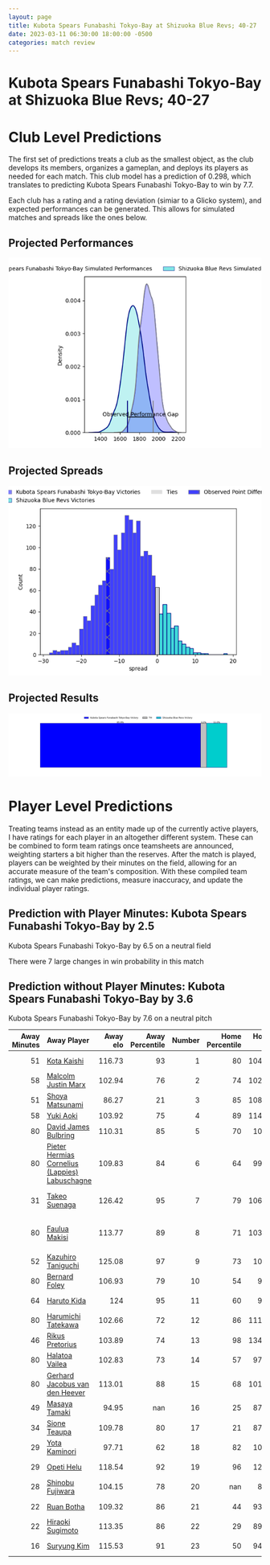 ```yaml
---  
layout: page  
title: Kubota Spears Funabashi Tokyo-Bay at Shizuoka Blue Revs; 40-27  
date: 2023-03-11 06:30:00 18:00:00 -0500  
categories: match review  
---
```

# Kubota Spears Funabashi Tokyo-Bay at Shizuoka Blue Revs; 40-27

# Club Level Predictions


The first set of predictions treats a club as the smallest object, as the club develops its members, organizes a gameplan, and deploys its players as needed for each match. This club model has a prediction of 0.298, which translates to predicting Kubota Spears Funabashi Tokyo-Bay to win by 7.7.

Each club has a rating and a rating deviation (simiar to a Glicko system), and expected performances can be generated. This allows for simulated matches and spreads like the ones below.
## Projected Performances


![Projected Performances](plots/performances_2023-03-11-ShizuokaBlueRevs-KubotaSpearsFunabashiTokyo-Bay.png)
## Projected Spreads


![Projected Spreads](plots/spreads_2023-03-11-ShizuokaBlueRevs-KubotaSpearsFunabashiTokyo-Bay.png)
## Projected Results


![Projected Results](plots/resultbar_2023-03-11-ShizuokaBlueRevs-KubotaSpearsFunabashiTokyo-Bay.png)
# Player Level Predictions


Treating teams instead as an entity made up of the currently active players, I have ratings for each player in an altogether different system. These can be combined to form team ratings once teamsheets are announced, weighting starters a bit higher than the reserves. After the match is played, players can be weighted by their minutes on the field, allowing for an accurate measure of the team's composition. With these compiled team ratings, we can make predictions, measure inaccuracy, and update the individual player ratings.
## Prediction with Player Minutes: Kubota Spears Funabashi Tokyo-Bay by 2.5


Kubota Spears Funabashi Tokyo-Bay by 6.5 on a neutral field

There were 7 large changes in win probability in this match
## Prediction without Player Minutes: Kubota Spears Funabashi Tokyo-Bay by 3.6


Kubota Spears Funabashi Tokyo-Bay by 7.6 on a neutral pitch



|   Away Minutes | Away Player                                                                                                              |   Away elo |   Away Percentile |   Number |   Home Percentile |   Home elo | Home Player                                                                                     |   Home Minutes |
|---------------:|:-------------------------------------------------------------------------------------------------------------------------|-----------:|------------------:|---------:|------------------:|-----------:|:------------------------------------------------------------------------------------------------|---------------:|
|             51 | [Kota Kaishi](..//playerfiles//KotaKaishi_cleaned.md)                                                                    |     116.73 |                93 |        1 |                80 |     104.81 | [Kazuhiro Kawata](..//playerfiles//KazuhiroKawata_cleaned.md)                                   |             75 |
|             58 | [Malcolm Justin Marx](..//playerfiles//MalcolmJustinMarx_cleaned.md)                                                     |     102.94 |                76 |        2 |                74 |     102.58 | [Takeshi Hino](..//playerfiles//TakeshiHino_cleaned.md)                                         |             75 |
|             51 | [Shoya Matsunami](..//playerfiles//ShoyaMatsunami_cleaned.md)                                                            |      86.27 |                21 |        3 |                85 |     108.06 | [Heiichiro Ito](..//playerfiles//HeiichiroIto_cleaned.md)                                       |             75 |
|             58 | [Yuki Aoki](..//playerfiles//YukiAoki_cleaned.md)                                                                        |     103.92 |                75 |        4 |                89 |     114.55 | [Yuya Odo](..//playerfiles//YuyaOdo_cleaned.md)                                                 |             80 |
|             80 | [David James Bulbring](..//playerfiles//DavidJamesBulbring_cleaned.md)                                                   |     110.31 |                85 |        5 |                70 |     102.6  | [Murray Douglas](..//playerfiles//MurrayDouglas_cleaned.md)                                     |             75 |
|             80 | [Pieter Hermias Cornelius (Lappies) Labuschagne](..//playerfiles//PieterHermiasCornelius(Lappies)Labuschagne_cleaned.md) |     109.83 |                84 |        6 |                64 |      99.64 | [Malgene Ilaua](..//playerfiles//MalgeneIlaua_cleaned.md)                                       |             80 |
|             31 | [Takeo Suenaga](..//playerfiles//TakeoSuenaga_cleaned.md)                                                                |     126.42 |                95 |        7 |                79 |     106.87 | [Richard Goh Jones](..//playerfiles//RichardGohJones_cleaned.md)                                |             64 |
|             80 | [Faulua Makisi](..//playerfiles//FauluaMakisi_cleaned.md)                                                                |     113.77 |                89 |        8 |                71 |     103.41 | [Albertus Stephanus (Kwagga) Smith](..//playerfiles//AlbertusStephanus(Kwagga)Smith_cleaned.md) |             40 |
|             52 | [Kazuhiro Taniguchi](..//playerfiles//KazuhiroTaniguchi_cleaned.md)                                                      |     125.08 |                97 |        9 |                73 |     102.8  | [Bryn Hall](..//playerfiles//BrynHall_cleaned.md)                                               |             80 |
|             80 | [Bernard Foley](..//playerfiles//BernardFoley_cleaned.md)                                                                |     106.93 |                79 |       10 |                54 |      96.9  | [Kenta Iemura](..//playerfiles//KentaIemura_cleaned.md)                                         |             80 |
|             64 | [Haruto Kida](..//playerfiles//HarutoKida_cleaned.md)                                                                    |     124    |                95 |       11 |                60 |      98.6  | [Chikara Ito](..//playerfiles//ChikaraIto_cleaned.md)                                           |             47 |
|             80 | [Harumichi Tatekawa](..//playerfiles//HarumichiTatekawa_cleaned.md)                                                      |     102.66 |                72 |       12 |                86 |     111.29 | [Viliami Tahitu'a](..//playerfiles//ViliamiTahitu'a_cleaned.md)                                 |             80 |
|             46 | [Rikus Pretorius](..//playerfiles//RikusPretorius_cleaned.md)                                                            |     103.89 |                74 |       13 |                98 |     134.58 | [Kenta Shikao](..//playerfiles//KentaShikao_cleaned.md)                                         |             58 |
|             80 | [Halatoa Vailea](..//playerfiles//HalatoaVailea_cleaned.md)                                                              |     102.83 |                73 |       14 |                57 |      97.67 | [Eito Maki](..//playerfiles//EitoMaki_cleaned.md)                                               |             80 |
|             80 | [Gerhard Jacobus van den Heever](..//playerfiles//GerhardJacobusvandenHeever_cleaned.md)                                 |     113.01 |                88 |       15 |                68 |     101.93 | [Keagan Faria](..//playerfiles//KeaganFaria_cleaned.md)                                         |             80 |
|             49 | [Masaya Tamaki](..//playerfiles//MasayaTamaki_cleaned.md)                                                                |      94.95 |               nan |       16 |                25 |      87.45 | [Shoji Takuma](..//playerfiles//ShojiTakuma_cleaned.md)                                         |             40 |
|             34 | [Sione Teaupa](..//playerfiles//SioneTeaupa_cleaned.md)                                                                  |     109.78 |                80 |       17 |                21 |      87.34 | [Sam Greene](..//playerfiles//SamGreene_cleaned.md)                                             |             33 |
|             29 | [Yota Kaminori](..//playerfiles//YotaKaminori_cleaned.md)                                                                |      97.71 |                62 |       18 |                82 |     106.5  | [Minoru Tanoue](..//playerfiles//MinoruTanoue_cleaned.md)                                       |             22 |
|             29 | [Opeti Helu](..//playerfiles//OpetiHelu_cleaned.md)                                                                      |     118.54 |                92 |       19 |                96 |     128.2  | [Eishin Kuwano](..//playerfiles//EishinKuwano_cleaned.md)                                       |             16 |
|             28 | [Shinobu Fujiwara](..//playerfiles//ShinobuFujiwara_cleaned.md)                                                          |     104.15 |                78 |       20 |               nan |      86.4  | [Toshiya Hirakawa](..//playerfiles//ToshiyaHirakawa_cleaned.md)                                 |              5 |
|             22 | [Ruan Botha](..//playerfiles//RuanBotha_cleaned.md)                                                                      |     109.32 |                86 |       21 |                44 |      93.28 | [Joren Fuchi](..//playerfiles//JorenFuchi_cleaned.md)                                           |              5 |
|             22 | [Hiraoki Sugimoto](..//playerfiles//HiraokiSugimoto_cleaned.md)                                                          |     113.35 |                86 |       22 |                29 |      89.02 | [Takayoshi Mohara](..//playerfiles//TakayoshiMohara_cleaned.md)                                 |              5 |
|             16 | [Suryung Kim](..//playerfiles//SuryungKim_cleaned.md)                                                                    |     115.53 |                91 |       23 |                50 |      94.91 | [Riki Sugihara](..//playerfiles//RikiSugihara_cleaned.md)                                       |              5 |

